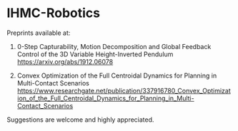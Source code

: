 # IHMC-Robotics
Preprints available at:

1. 0-Step Capturability, Motion Decomposition and Global Feedback Control of the 3D Variable Height-Inverted Pendulum
https://arxiv.org/abs/1912.06078

2. Convex Optimization of the Full Centroidal Dynamics for Planning in Multi-Contact Scenarios
https://www.researchgate.net/publication/337916780_Convex_Optimization_of_the_Full_Centroidal_Dynamics_for_Planning_in_Multi-Contact_Scenarios

Suggestions are welcome and highly appreciated.
